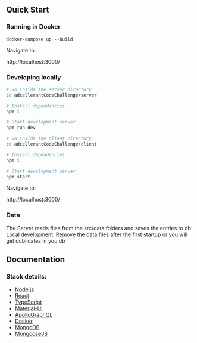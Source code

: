 ## Quick Start

### Running in Docker

```
docker-compose up --build
```

Navigate to:

http://localhost:3000/

### Developing locally

```bash
# Go inside the server directory
cd adcellerantCodeChallenge/server

# Install dependencies
npm i

# Start development server
npm run dev

# Go inside the client directory
cd adcellerantCodeChallenge/client

# Install dependencies
npm i

# Start development server
npm start
```

Navigate to:

http://localhost:3000/

### Data

The Server reads files from the src/data folders and saves the entries to db
Local development: Remove the data files after the first startup or you will get dublicates in you db

## Documentation

### Stack details:

- [Node.js](https://nodejs.org/en/)
- [React](https://reactjs.org/)
- [TypeScript](https://www.typescriptlang.org/)
- [Material-UI](https://material-ui.com/)
- [ApolloGraphQL](https://www.apollographql.com/)
- [Docker](https://www.docker.com/)
- [MongoDB](https://www.mongodb.com/)
- [MongooseJS](https://mongoosejs.com/docs/)
